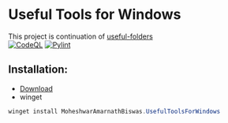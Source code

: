 # Useful Tools for Windows

This project is continuation of [useful-folders](https://github.com/fluentmoheshwar/useful-folders)  
[![CodeQL](https://github.com/fluentmoheshwar/useful-tools/actions/workflows/codeql.yml/badge.svg)](https://github.com/fluentmoheshwar/useful-tools/actions/workflows/codeql.yml)
[![Pylint](https://github.com/fluentmoheshwar/useful-tools/actions/workflows/pylint.yml/badge.svg)](https://github.com/fluentmoheshwar/useful-tools/actions/workflows/pylint.yml)

## Installation:

- [Download](https://github.com/fluentmoheshwar/useful-tools/releases/download/v1.0/Useful_Tools_For_Windows_Installer.exe)
- winget
```powershell
winget install MoheshwarAmarnathBiswas.UsefulToolsForWindows
```

